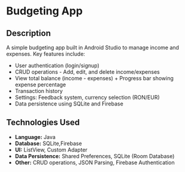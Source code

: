 # Budgeting App

## Description
A simple budgeting app built in Android Studio to manage income and expenses. Key features include:

- User authentication (login/signup)
- CRUD operations - Add, edit, and delete income/expenses
- View total balance (income - expenses) + Progress bar showing expense percentage
- Transaction history
- Settings: Feedback system, currency selection (RON/EUR)
- Data persistence using SQLite and Firebase

## Technologies Used
- **Language:** Java
- **Database:**  SQLite,Firebase
- **UI:** ListView, Custom Adapter
- **Data Persistence:** Shared Preferences, SQLite (Room Database)
- **Other:** CRUD operations, JSON Parsing, Firebase Authentication
  

